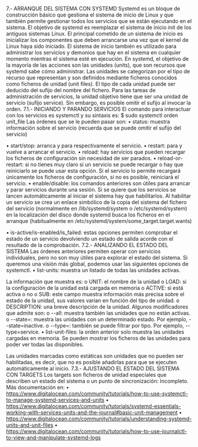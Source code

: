

7.- ARRANQUE DEL SISTEMA CON SYSTEMD
Systemd es un bloque de construcción básico que gestiona el sistema de inicio de Linux y que también permite gestionar todos los servicios que se están ejecutando en el sistema. El objetivo de systemd es reemplazar el sistema de inicio init de los antiguos sistemas Linux. 
El principal cometido de un sistema de inicio es inicializar los componentes que deben arrancarse una vez que el kernel de Linux haya sido iniciado. El sistema de inicio también es utilizado para administrar los servicios y demonios que hay en el sistema en cualquier momento mientras el sistema esté en ejecución.
En systemd, el objetivo de la mayoría de las acciones son las unidades (units), que son recursos que systemd sabe cómo administrar. Las unidades se categorizan por el tipo de recurso que representan y son definidos mediante ficheros conocidos como ficheros de unidad (unit files). El tipo de cada unidad puede ser deducido del sufijo del nombre del fichero.
Para las tareas de administración de servicios, la unidad objetivo tiene que ser una unidad de servicio (sufijo service). Sin embargo, es posible omitir el sufijo al invocar la orden.
7.1.- INICIANDO Y PARANDO SERVICIOS
El comando para interactuar con los servicios es systemctl y su sintaxis es:
$ sudo systemctl orden unit_file
Las órdenes que se le pueden pasar son:
•	status: muestra información sobre el servicio (recuerda que se puede omitir el sufijo del servicio)
 
•	start/stop: arranca y para respectivamente el servicio.
•	restart: para y vuelve a arrancar el servicio.
•	reload: hay servicios que pueden recargar los ficheros de configuración sin necesidad de ser parados.
•	reload-or-restart: si no tienes muy claro si un servicio se puede recargar o hay que reiniciarlo se puede usar esta opción. Si el servicio lo permite recargará únicamente los ficheros de configuración, si no es posible, reiniciará el servicio.
•	enable/disable: los comandos anteriores son útiles para arrancar y parar servicios durante una sesión. Si se quiere que los servicios se lancen automáticamente al iniciar el sistema hay que habilitarlos.
Al habilitar un servicio se crea un enlace simbólico de la copia del sistema del fichero del servicio (normalmente en /lib/systemd/system o /etc/systemd/system) en la localización del disco donde systemd busca los ficheros en el arranque (habitualmente en /etc/systemd/system/some_target.target.wants)
 
•	is-active/is-enabled/is_failed: estas opciones permiten comprobar el estado de un servicio devolviendo un estado de salida acorde con el resultado de la comprobación.
7.2.- ANALIZANDO EL ESTADO DEL SISTEMA
Las órdenes anteriores permiten operar con servicios individuales, pero no son muy útiles para explorar el estado del sistema. Si queremos una visión más global, podemos usar las siguientes opciones de systemctl.
•	list-units: muestra un listado de todas las unidades activas.
 
La información que muestra es:
o	UNIT: el nombre de la unidad
o	LOAD: si la configuración de la unidad está cargada en memoria
o	ACTIVE: si está activa o no
o	SUB: este campo muestra información más precisa sobre el estado de la unidad, sus valores varían en función del tipo de unidad.
o	DESCRIPTION: una breve descripción de la unidad.
Algunos modificadores que admite son:
o	--all: muestra también las unidades que no están activas.
o	--state=: muestra las unidades con un determinado estado. Por ejemplo, --state=inactive.
o	--type=: también se puede filtrar por tipo. Por ejemplo, --type=service.
•	list-unit-files: la orden anterior solo muestra las unidades cargadas en memoria. Se pueden mostrar los ficheros de las unidades para poder ver todas las disponibles.
 
Las unidades marcadas como estáticas son unidades que no pueden ser habilitadas, es decir, que no es posible añadirlas para que se ejecuten automáticamente al inicio.
7.3.- AJUSTANDO EL ESTADO DEL SISTEMA CON TARGETS
Los targets son ficheros de unidad especiales que describen un estado del sistema o un punto de sincronización:
Incompleto. Más documentación en:
•	https://www.digitalocean.com/community/tutorials/how-to-use-systemctl-to-manage-systemd-services-and-units
•	https://www.digitalocean.com/community/tutorials/systemd-essentials-working-with-services-units-and-the-journal#basic-unit-management
•	https://www.digitalocean.com/community/tutorials/understanding-systemd-units-and-unit-files
•	https://www.digitalocean.com/community/tutorials/how-to-use-journalctl-to-view-and-manipulate-systemd-logs

 
